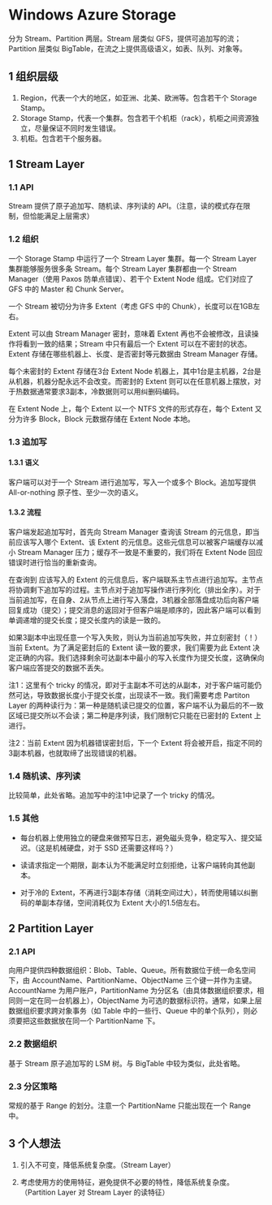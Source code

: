 # Windows Azure Storage

分为 Stream、Partition 两层。Stream 层类似 GFS，提供可追加写的流；Partition 层类似 BigTable，在流之上提供高级语义，如表、队列、对象等。

## 1 组织层级

1. Region，代表一个大的地区，如亚洲、北美、欧洲等。包含若干个 Storage Stamp。
2. Storage Stamp，代表一个集群。包含若干个机柜（rack），机柜之间资源独立，尽量保证不同时发生错误。
3. 机柜。包含若干个服务器。

## 1 Stream Layer

### 1.1 API

Stream 提供了原子追加写、随机读、序列读的 API。（注意，读的模式存在限制，但恰能满足上层需求）

### 1.2 组织

一个 Storage Stamp 中运行了一个 Stream Layer 集群。每一个 Stream Layer 集群能够服务很多条 Stream。每个 Stream Layer 集群都由一个 Stream Manager（使用 Paxos 防单点错误）、若干个 Extent Node 组成。它们对应了 GFS 中的 Master 和 Chunk Server。

一个 Stream 被切分为许多 Extent（考虑 GFS 中的 Chunk），长度可以在1GB左右。

Extent 可以由 Stream Manager 密封，意味着 Extent 再也不会被修改，且读操作将看到一致的结果；Stream 中只有最后一个 Extent 可以在不密封的状态。Extent 存储在哪些机器上、长度、是否密封等元数据由 Stream Manager 存储。

每个未密封的 Extent 存储在3台 Extent Node 机器上，其中1台是主机器，2台是从机器，机器分配永远不会改变。而密封的 Extent 则可以在任意机器上摆放，对于热数据通常要求3副本，冷数据则可以用纠删码编码。

在 Extent Node 上，每个 Extent 以一个 NTFS 文件的形式存在，每个 Extent 又分为许多 Block，Block 元数据存储在 Extent Node 本地。

### 1.3 追加写

#### 1.3.1 语义

客户端可以对于一个 Stream 进行追加写，写入一个或多个 Block。追加写提供 All-or-nothing 原子性、至少一次的语义。

#### 1.3.2 流程

客户端发起追加写时，首先向 Stream Manager 查询该 Stream 的元信息，即当前应该写入哪个 Extent、该 Extent 的元信息。这些元信息可以被客户端缓存以减小 Stream Manager 压力；缓存不一致是不重要的，我们将在 Extent Node 回应错误时进行恰当的重新查询。

在查询到 应该写入的 Extent 的元信息后，客户端联系主节点进行追加写。主节点将协调剩下追加写的过程。主节点对于追加写操作进行序列化（排出全序）。对于当前追加写，在自身、2从节点上进行写入落盘，3机器全部落盘成功后向客户端回复成功（提交）；提交消息的返回对于但客户端是顺序的，因此客户端可以看到单调递增的提交长度；提交长度内的读是一致的。

如果3副本中出现任意一个写入失败，则认为当前追加写失败，并立刻密封（！）当前 Extent。为了满足密封后的 Extent 读一致的要求，我们需要为此 Extent 决定正确的内容。我们选择剩余可达副本中最小的写入长度作为提交长度，这确保向客户端应答提交的数据不丢失。

注1：这里有个 tricky 的情况，即对于主副本不可达的从副本，对于客户端可能仍然可达，导致数据长度小于提交长度，出现读不一致。我们需要考虑 Partiton Layer 的两种读行为：第一种是随机读已提交的位置，客户端不认为最后的不一致区域已提交所以不会读；第二种是序列读，我们限制它只能在已密封的 Extent 上进行。

注2：当前 Extent 因为机器错误密封后，下一个 Extent 将会被开启，指定不同的3副本机器，也就取缔了出现错误的机器。

### 1.4 随机读、序列读

比较简单，此处省略。追加写中的注1中记录了一个 tricky 的情况。

### 1.5 其他

- 每台机器上使用独立的硬盘来做预写日志，避免磁头竞争，稳定写入、提交延迟。（这是机械硬盘，对于 SSD 还需要这样吗？）

- 读请求指定一个期限，副本认为不能满足时立刻拒绝，让客户端转向其他副本。

- 对于冷的 Extent，不再进行3副本存储（消耗空间过大），转而使用辅以纠删码的单副本存储，空间消耗仅为 Extent 大小的1.5倍左右。

## 2 Partition Layer

### 2.1 API

向用户提供四种数据组织：Blob、Table、Queue。所有数据位于统一命名空间下，由 AccountName、PartitionName、ObjectName 三个键一并作为主键。AccountName 为用户账户，PartitionName 为分区名（由具体数据组织要求，相同则一定在同一台机器上），ObjectName 为可选的数据标识符。通常，如果上层数据组织要求跨对象事务（如 Table 中的一些行、Queue 中的单个队列），则必须要把这些数据放在同一个 PartitionName 下。

### 2.2 数据组织

基于 Stream 原子追加写的 LSM 树。与 BigTable 中较为类似，此处省略。

### 2.3 分区策略

常规的基于 Range 的划分。注意一个 PartitionName 只能出现在一个 Range 中。

## 3 个人想法

1. 引入不可变，降低系统复杂度。（Stream Layer）

2. 考虑使用方的使用特征，避免提供不必要的特性，降低系统复杂度。（Partition Layer 对 Stream Layer 的读特征）
